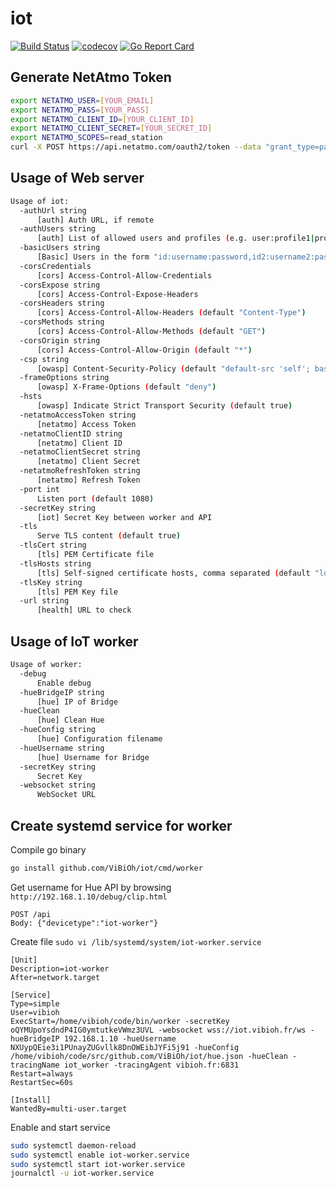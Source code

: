 # iot

[![Build Status](https://travis-ci.org/ViBiOh/iot.svg?branch=master)](https://travis-ci.org/ViBiOh/iot)
[![codecov](https://codecov.io/gh/ViBiOh/iot/branch/master/graph/badge.svg)](https://codecov.io/gh/ViBiOh/iot)
[![Go Report Card](https://goreportcard.com/badge/github.com/ViBiOh/iot)](https://goreportcard.com/report/github.com/ViBiOh/iot)

## Generate NetAtmo Token

```bash
export NETATMO_USER=[YOUR_EMAIL]
export NETATMO_PASS=[YOUR_PASS]
export NETATMO_CLIENT_ID=[YOUR_CLIENT_ID]
export NETATMO_CLIENT_SECRET=[YOUR_SECRET_ID]
export NETATMO_SCOPES=read_station
curl -X POST https://api.netatmo.com/oauth2/token --data "grant_type=password&username=${NETATMO_USER}&password=${NETATMO_PASS}&client_id=${NETATMO_CLIENT_ID}&client_secret=${NETATMO_CLIENT_SECRET}&scope=${NETATMO_SCOPES}"
```

## Usage of Web server

```bash
Usage of iot:
  -authUrl string
      [auth] Auth URL, if remote
  -authUsers string
      [auth] List of allowed users and profiles (e.g. user:profile1|profile2,user2:profile3)
  -basicUsers string
      [Basic] Users in the form "id:username:password,id2:username2:password2"
  -corsCredentials
      [cors] Access-Control-Allow-Credentials
  -corsExpose string
      [cors] Access-Control-Expose-Headers
  -corsHeaders string
      [cors] Access-Control-Allow-Headers (default "Content-Type")
  -corsMethods string
      [cors] Access-Control-Allow-Methods (default "GET")
  -corsOrigin string
      [cors] Access-Control-Allow-Origin (default "*")
  -csp string
      [owasp] Content-Security-Policy (default "default-src 'self'; base-uri 'self'")
  -frameOptions string
      [owasp] X-Frame-Options (default "deny")
  -hsts
      [owasp] Indicate Strict Transport Security (default true)
  -netatmoAccessToken string
      [netatmo] Access Token
  -netatmoClientID string
      [netatmo] Client ID
  -netatmoClientSecret string
      [netatmo] Client Secret
  -netatmoRefreshToken string
      [netatmo] Refresh Token
  -port int
      Listen port (default 1080)
  -secretKey string
      [iot] Secret Key between worker and API
  -tls
      Serve TLS content (default true)
  -tlsCert string
      [tls] PEM Certificate file
  -tlsHosts string
      [tls] Self-signed certificate hosts, comma separated (default "localhost")
  -tlsKey string
      [tls] PEM Key file
  -url string
      [health] URL to check
```

## Usage of IoT worker

```bash
Usage of worker:
  -debug
      Enable debug
  -hueBridgeIP string
      [hue] IP of Bridge
  -hueClean
      [hue] Clean Hue
  -hueConfig string
      [hue] Configuration filename
  -hueUsername string
      [hue] Username for Bridge
  -secretKey string
      Secret Key
  -websocket string
      WebSocket URL
```

## Create systemd service for worker

Compile go binary

```bash
go install github.com/ViBiOh/iot/cmd/worker
```

Get username for Hue API by browsing `http://192.168.1.10/debug/clip.html`

```
POST /api
Body: {"devicetype":"iot-worker"}
```

Create file `sudo vi /lib/systemd/system/iot-worker.service`

```
[Unit]
Description=iot-worker
After=network.target

[Service]
Type=simple
User=vibioh
ExecStart=/home/vibioh/code/bin/worker -secretKey oQYMUpoYsdndP4IG0ymtutkeVWmz3UVL -websocket wss://iot.vibioh.fr/ws -hueBridgeIP 192.168.1.10 -hueUsername NXUypQEie3i1PUnayZUGvllk8DnOWEibJYFi5j91 -hueConfig /home/vibioh/code/src/github.com/ViBiOh/iot/hue.json -hueClean -tracingName iot_worker -tracingAgent vibioh.fr:6831
Restart=always
RestartSec=60s

[Install]
WantedBy=multi-user.target
```

Enable and start service

```bash
sudo systemctl daemon-reload
sudo systemctl enable iot-worker.service
sudo systemctl start iot-worker.service
journalctl -u iot-worker.service
```
